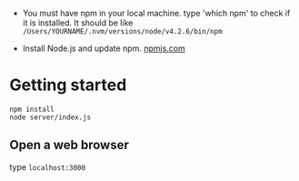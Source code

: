 
- You must have npm in your local machine.
type 'which npm' to check if it is installed.
It should be like
`/Users/YOURNAME/.nvm/versions/node/v4.2.6/bin/npm`

- Install Node.js and update npm.
 [npmjs.com](https://docs.npmjs.com/getting-started/installing-node)


# Getting started

    npm install
    node server/index.js

## Open a web browser
type `localhost:3000`

